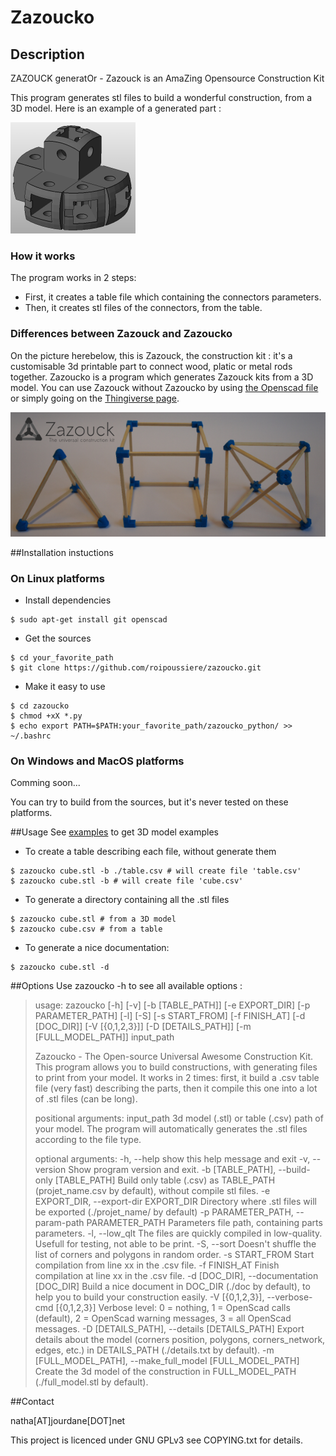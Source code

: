 Zazoucko
=====

## Description
ZAZOUCK generatOr - Zazouck is an AmaZing Opensource Construction Kit

This program generates stl files to build a wonderful construction, from a 3D model. Here is an example of a generated part :

![A generated part](./pictures/generated_part.png "A generated part")

### How it works
The program works in 2 steps:
- First, it creates a table file which containing the connectors parameters.
- Then, it creates stl files of the connectors, from the table.

### Differences between Zazouck and Zazoucko
On the picture herebelow, this is Zazouck, the construction kit : it's a customisable 3d printable part to connect wood, platic or metal rods together. Zazoucko is a program which generates Zazouck kits from a 3D model. You can use Zazouck without Zazoucko by using [the Openscad file](scad/corner.scad) or simply going on the  [Thingiverse page](http://www.thingiverse.com/thing:179597).

![Zazouck](./pictures/Zazouck_wide.png "Zazouck")

##Installation instuctions

### On Linux platforms
- Install dependencies

```shell
$ sudo apt-get install git openscad
```

- Get the sources

```shell
$ cd your_favorite_path
$ git clone https://github.com/roipoussiere/zazoucko.git
```

- Make it easy to use

```shell
$ cd zazoucko
$ chmod +xX *.py
$ echo export PATH=$PATH:your_favorite_path/zazoucko_python/ >> ~/.bashrc
```

### On Windows and MacOS platforms

Comming soon...

You can try to build from the sources, but it's never tested on these platforms.

##Usage
See [examples](examples/) to get 3D model examples

- To create a table describing each file, without generate them

```shell
$ zazoucko cube.stl -b ./table.csv # will create file 'table.csv'
$ zazoucko cube.stl -b # will create file 'cube.csv'
```

- To generate a directory containing all the .stl files

```shell
$ zazoucko cube.stl # from a 3D model
$ zazoucko cube.csv # from a table
```

- To generate a nice documentation:

```shell
$ zazoucko cube.stl -d
```
##Options
Use zazoucko -h to see all available options :

> usage: zazoucko [-h] [-v] [-b [TABLE_PATH]] [-e EXPORT_DIR]
>                 [-p PARAMETER_PATH] [-l] [-S] [-s START_FROM] [-f FINISH_AT]
>                 [-d [DOC_DIR]] [-V [{0,1,2,3}]] [-D [DETAILS_PATH]]
>                 [-m [FULL_MODEL_PATH]]
>                 input_path
> 
> Zazoucko - The Open-source Universal Awesome Construction Kit. This program allows you to build constructions, with generating files to print from your model. It works in 2 times: first, it build a .csv table file (very fast) describing the parts, then it compile this one into a lot of .stl files (can be long).
> 
> positional arguments:
>   input_path            3d model (.stl) or table (.csv) path of your model.
>                         The program will automatically generates the .stl
>                         files according to the file type.
> 
> optional arguments:
>   -h, --help            show this help message and exit
>   -v, --version         Show program version and exit.
>   -b [TABLE_PATH], --build-only [TABLE_PATH]
>                         Build only table (.csv) as TABLE_PATH (projet_name.csv
>                         by default), without compile stl files.
>   -e EXPORT_DIR, --export-dir EXPORT_DIR
>                         Directory where .stl files will be exported
>                         (./projet_name/ by default)
>   -p PARAMETER_PATH, --param-path PARAMETER_PATH
>                         Parameters file path, containing parts parameters.
>   -l, --low_qlt         The files are quickly compiled in low-quality. Usefull
>                         for testing, not able to be print.
>   -S, --sort            Doesn't shuffle the list of corners and polygons in
>                         random order.
>   -s START_FROM         Start compilation from line xx in the .csv file.
>   -f FINISH_AT          Finish compilation at line xx in the .csv file.
>   -d [DOC_DIR], --documentation [DOC_DIR]
>                         Build a nice document in DOC_DIR (./doc by default),
>                         to help you to build your construction easily.
>   -V [{0,1,2,3}], --verbose-cmd [{0,1,2,3}]
>                         Verbose level: 0 = nothing, 1 = OpenScad calls
>                         (default), 2 = OpenScad warning messages, 3 = all
>                         OpenScad messages.
>   -D [DETAILS_PATH], --details [DETAILS_PATH]
>                         Export details about the model (corners position,
>                         polygons, corners_network, edges, etc.) in
>                         DETAILS_PATH (./details.txt by default).
>   -m [FULL_MODEL_PATH], --make_full_model [FULL_MODEL_PATH]
>                         Create the 3d model of the construction in
>                         FULL_MODEL_PATH (./full_model.stl by default).

##Contact

natha[AT]jourdane[DOT]net

This project is licenced under GNU GPLv3 see COPYING.txt for details.
